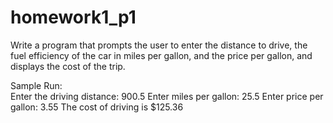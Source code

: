 # homework1_p1

Write a program that prompts the user to enter the distance to drive, the fuel efficiency of the car in miles per gallon, and the price per gallon, and displays the cost of the trip.

Sample Run:  
Enter the driving distance: 900.5 
Enter miles per gallon: 25.5 
Enter price per gallon: 3.55 
The cost of driving is $125.36 
